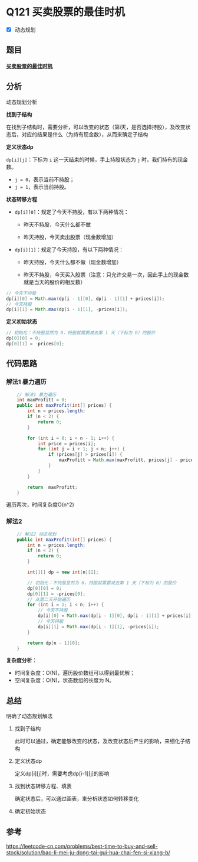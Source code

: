 # Q121 买卖股票的最佳时机

- [x] 动态规划

## 题目

#### [买卖股票的最佳时机](https://leetcode-cn.com/problems/best-time-to-buy-and-sell-stock/)



## 分析

动态规划分析



**找到子结构**

在找到子结构时，需要分析，可以改变的状态（第i天，是否选择持股），及改变状态后，对应的结果是什么（为持有现金数），从而来确定子结构



**定义状态dp**

`dp[i][j]`：下标为 `i` 这一天结束的时候，手上持股状态为 `j` 时，我们持有的现金数。

- `j = 0`，表示当前不持股；
- `j = 1`，表示当前持股。

**状态转移方程**

- `dp[i][0]`：规定了今天不持股，有以下两种情况：

  - 昨天不持股，今天什么都不做

  - 昨天持股，今天卖出股票（现金数增加）

- `dp[i][1]`：规定了今天持股，有以下两种情况：

  - 昨天持股，今天什么都不做（现金数增加）

  - 昨天不持股，今天买入股票（注意：只允许交易一次，因此手上的现金数就是当天的股价的相反数）

```java
// 今天不持股
dp[i][0] = Math.max(dp[i - 1][0], dp[i - 1][1] + prices[i]);
// 今天持股
dp[i][1] = Math.max(dp[i - 1][1], -prices[i]);
```

**定义初始状态**

```java
// 初始化：不持股显然为 0，持股就需要减去第 1 天（下标为 0）的股价
dp[0][0] = 0;
dp[0][1] = -prices[0];
```

## 代码思路

### 解法1 暴力遍历

```java
    // 解法1 暴力遍历
    int maxProfitt = 0;
    public int maxProfit(int[] prices) {
        int n = prices.length;
        if (n < 2) {
            return 0;
        }

        for (int i = 0; i < n - 1; i++) {
            int price = prices[i];
            for (int j = i + 1; j < n; j++) {
                if (prices[j] > prices[i]) {
                    maxProfitt = Math.max(maxProfitt, prices[j] - prices[i]);
                }
            }
        }

        return  maxProfitt;
    }
```

遍历两次，时间复杂度O(n^2)

### 解法2 

```java
    // 解法2 动态规划
    public int maxProfit(int[] prices) {
        int n = prices.length;
        if (n < 2) {
            return 0;
        }

        int[][] dp = new int[n][2];

        // 初始化：不持股显然为 0，持股就需要减去第 1 天（下标为 0）的股价
        dp[0][0] = 0;
        dp[0][1] = -prices[0];
        // 从第二天开始遍历
        for (int i = 1; i < n; i++) {
            // 今天不持股
            dp[i][0] = Math.max(dp[i - 1][0], dp[i - 1][1] + prices[i]);
            // 今天持股
            dp[i][1] = Math.max(dp[i - 1][1], -prices[i]);
        }

        return dp[n - 1][0];
    }
```

**复杂度分析**：

- 时间复杂度：O(N)，遍历股价数组可以得到最优解；
- 空间复杂度：O(N)，状态数组的长度为 N。

## 总结

明确了动态规划解法

1. 找到子结构

   此时可以通过，确定能够改变的状态，及改变状态后产生的影响，来细化子结构

2. 定义状态dp

   定义dp\[i][j]时，需要考虑dp\[i-1][j]的影响

3. 找到状态转移方程、填表

   确定状态后，可以通过画表，来分析状态如何转移变化

4. 确定初始状态



## 参考

https://leetcode-cn.com/problems/best-time-to-buy-and-sell-stock/solution/bao-li-mei-ju-dong-tai-gui-hua-chai-fen-si-xiang-b/

